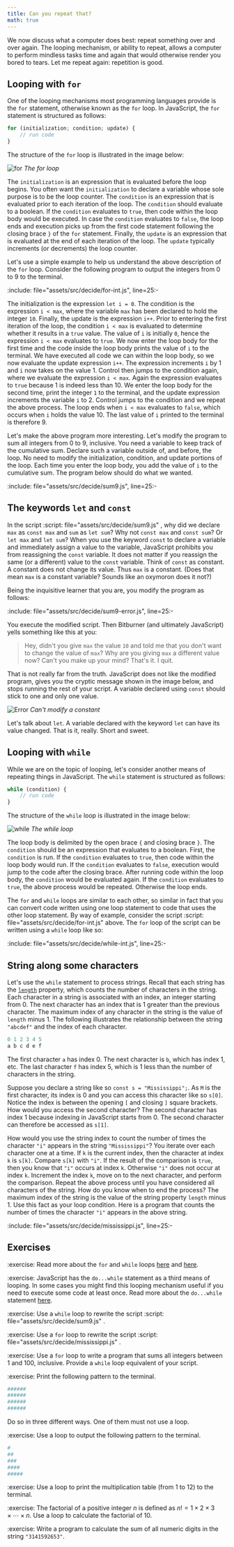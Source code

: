 ```yaml
---
title: Can you repeat that?
math: true
---
```


We now discuss what a computer does best: repeat something over and over again.
The looping mechanism, or ability to repeat, allows a computer to perform
mindless tasks time and again that would otherwise render you bored to tears.
Let me repeat again: repetition is good.

<!--=========================================================================-->

## Looping with `for`

One of the looping mechanisms most programming languages provide is the `for`
statement, otherwise known as the `for` loop. In JavaScript, the `for` statement
is structured as follows:

```js
for (initialization; condition; update) {
    // run code
}
```

The structure of the `for` loop is illustrated in the image below:

<!-- prettier-ignore-start -->
![for](decide/for.jpg "for")
_The for loop_
<!-- prettier-ignore-end -->

The `initialization` is an expression that is evaluated before the loop begins.
You often want the `initialization` to declare a variable whose sole purpose is
to be the loop counter. The `condition` is an expression that is evaluated prior
to each iteration of the loop. The `condition` should evaluate to a boolean. If
the `condition` evaluates to `true`, then code within the loop body would be
executed. In case the `condition` evaluates to `false`, the loop ends and
execution picks up from the first code statement following the closing brace `}`
of the `for` statement. Finally, the `update` is an expression that is evaluated
at the end of each iteration of the loop. The `update` typically increments (or
decrements) the loop counter.

Let's use a simple example to help us understand the above description of the
`for` loop. Consider the following program to output the integers from 0 to 9 to
the terminal.

:include: file="assets/src/decide/for-int.js", line=25:-

The initialization is the expression `let i = 0`. The condition is the
expression `i < max`, where the variable `max` has been declared to hold the
integer `10`. Finally, the update is the expression `i++`. Prior to entering the
first iteration of the loop, the condition `i < max` is evaluated to determine
whether it results in a `true` value. The value of `i` is initially `0`, hence
the expression `i < max` evaluates to `true`. We now enter the loop body for the
first time and the code inside the loop body prints the value of `i` to the
terminal. We have executed all code we can within the loop body, so we now
evaluate the update expression `i++`. The expression increments `i` by 1 and `i`
now takes on the value 1. Control then jumps to the condition again, where we
evaluate the expression `i < max`. Again the expression evaluates to `true`
because 1 is indeed less than 10. We enter the loop body for the second time,
print the integer `1` to the terminal, and the update expression increments the
variable `i` to 2. Control jumps to the condition and we repeat the above
process. The loop ends when `i < max` evaluates to `false`, which occurs when
`i` holds the value 10. The last value of `i` printed to the terminal is
therefore 9.

Let's make the above program more interesting. Let's modify the program to sum
all integers from 0 to 9, inclusive. You need a variable to keep track of the
cumulative sum. Declare such a variable outside of, and before, the loop. No
need to modify the initialization, condition, and update portions of the loop.
Each time you enter the loop body, you add the value of `i` to the cumulative
sum. The program below should do what we wanted.

:include: file="assets/src/decide/sum9.js", line=25:-

<!--=========================================================================-->

## The keywords `let` and `const`

<!-- prettier-ignore-start -->
In the script
:script: file="assets/src/decide/sum9.js"
, why did we declare `max` as `const max` and `sum` as `let sum`? Why not `const
max` and `const sum`? Or `let max` and `let sum`? When you use the keyword
`const` to declare a variable and immediately assign a value to the variable,
JavaScript prohibits you from reassigning the `const` variable. It does not
matter if you reassign the same (or a different) value to the `const`
variable. Think of `const` as constant. A constant does not change its
value. Thus `max` is a constant. (Does that mean `max` is a constant variable?
Sounds like an oxymoron does it not?)
<!-- prettier-ignore-end -->

Being the inquisitive learner that you are, you modify the program as follows:

:include: file="assets/src/decide/sum9-error.js", line=25:-

You execute the modified script. Then Bitburner (and ultimately JavaScript)
yells something like this at you:

> Hey, didn't you give `max` the value `10` and told me that you don't want to
> change the value of `max`? Why are you giving `max` a different value now?
> Can't you make up your mind? That's it. I quit.

That is not really far from the truth. JavaScript does not like the modified
program, gives you the cryptic message shown in the image below, and stops
running the rest of your script. A variable declared using `const` should stick
to one and only one value.

<!-- prettier-ignore-start -->
![Error](decide/error.png "Error")
_Can't modify a constant_
<!-- prettier-ignore-end -->

Let's talk about `let`. A variable declared with the keyword `let` can have its
value changed. That is it, really. Short and sweet.

<!--=========================================================================-->

## Looping with `while`

While we are on the topic of looping, let's consider another means of repeating
things in JavaScript. The `while` statement is structured as follows:

```js
while (condition) {
    // run code
}
```

The structure of the `while` loop is illustrated in the image below:

<!-- prettier-ignore-start -->
![while](decide/while.jpg "while")
_The while loop_
<!-- prettier-ignore-end -->

The loop body is delimited by the open brace `{` and closing brace `}`. The
`condition` should be an expression that evaluates to a boolean. First, the
`condition` is run. If the `condition` evaluates to `true`, then code within the
loop body would run. If the `condition` evaluates to `false`, execution would
jump to the code after the closing brace. After running code within the loop
body, the `condition` would be evaluated again. If the `condition` evaluates to
`true`, the above process would be repeated. Otherwise the loop ends.

<!-- prettier-ignore-start -->
The `for` and `while` loops are similar to each other, so similar in fact that
you can convert code written using one loop statement to code that uses the
other loop statement. By way of example, consider the script
:script: file="assets/src/decide/for-int.js"
above. The `for` loop of the script can be written using a `while` loop like so:
<!-- prettier-ignore-end -->

:include: file="assets/src/decide/while-int.js", line=25:-

<!--=========================================================================-->

## String along some characters

Let's use the `while` statement to process strings. Recall that each string has
the [`length`][length] property, which counts the number of characters in the
string. Each character in a string is associated with an index, an integer
starting from 0. The next character has an index that is 1 greater than the
previous character. The maximum index of any character in the string is the
value of `length` minus 1. The following illustrates the relationship between
the string `"abcdef"` and the index of each character.

```js
0 1 2 3 4 5
a b c d e f
```

The first character `a` has index 0. The next character is `b`, which has index
1, etc. The last character `f` has index 5, which is 1 less than the number of
characters in the string.

Suppose you declare a string like so `const s = "Mississippi";`. As `M` is the
first character, its index is 0 and you can access this character like so
`s[0]`. Notice the index is between the opening `[` and closing `]` square
brackets. How would you access the second character? The second character has
index 1 because indexing in JavaScript starts from 0. The second character can
therefore be accessed as `s[1]`.

How would you use the string index to count the number of times the character
`"i"` appears in the string `"Mississippi"`? You iterate over each character one
at a time. If `k` is the current index, then the character at index `k` is
`s[k]`. Compare `s[k]` with `"i"`. If the result of the comparison is `true`,
then you know that `"i"` occurs at index `k`. Otherwise `"i"` does not occur at
index `k`. Increment the index `k`, move on to the next character, and perform
the comparison. Repeat the above process until you have considered all
characters of the string. How do you know when to end the process? The maximum
index of the string is the value of the string property `length` minus 1. Use
this fact as your loop condition. Here is a program that counts the number of
times the character `"i"` appears in the above string.

:include: file="assets/src/decide/mississippi.js", line=25:-

<!--=========================================================================-->

## Exercises

<!-- prettier-ignore-start -->
:exercise:
Read more about the `for` and `while` loops [here][for] and [here][while].
<!-- prettier-ignore-end -->

<!-- prettier-ignore-start -->
:exercise:
JavaScript has the `do...while` statement as a third means of looping. In some
cases you might find this looping mechanism useful if you need to execute some
code at least once. Read more about the `do...while` statement [here][doWhile].
<!-- prettier-ignore-end -->

<!-- prettier-ignore-start -->
:exercise:
Use a `while` loop to rewrite the script
:script: file="assets/src/decide/sum9.js"
.
<!-- prettier-ignore-end -->

<!-- prettier-ignore-start -->
:exercise:
Use a `for` loop to rewrite the script
:script: file="assets/src/decide/mississippi.js"
.
<!-- prettier-ignore-end -->

<!-- prettier-ignore-start -->
:exercise:
Use a `for` loop to write a program that sums all integers between 1 and 100,
inclusive. Provide a `while` loop equivalent of your script.
<!-- prettier-ignore-end -->

<!-- prettier-ignore-start -->
:exercise:
Print the following pattern to the terminal.
<!-- prettier-ignore-end -->

```sh
######
######
######
######
```

Do so in three different ways. One of them must not use a loop.

<!-- prettier-ignore-start -->
:exercise:
Use a loop to output the following pattern to the terminal.
<!-- prettier-ignore-end -->

```sh
#
##
###
####
#####
```

<!-- prettier-ignore-start -->
:exercise:
Use a loop to print the multiplication table (from 1 to 12) to the terminal.
<!-- prettier-ignore-end -->

<!-- prettier-ignore-start -->
:exercise:
The factorial of a positive integer $n$ is defined as
$n! = 1 \times 2 \times 3 \times \cdots \times n$. Use a loop to calculate the
factorial of 10.
<!-- prettier-ignore-end -->

<!-- prettier-ignore-start -->
:exercise:
Write a program to calculate the sum of all numeric digits in the string
`"3141592653"`.
<!-- prettier-ignore-end -->

<!--=========================================================================-->

<!-- prettier-ignore-start -->
[doWhile]: https://developer.mozilla.org/en-US/docs/Web/JavaScript/Reference/Statements/do...while
[for]: https://developer.mozilla.org/en-US/docs/Web/JavaScript/Reference/Statements/for
[length]: https://developer.mozilla.org/en-US/docs/Web/JavaScript/Reference/Global_Objects/String/length
[while]: https://developer.mozilla.org/en-US/docs/Web/JavaScript/Reference/Statements/while
<!-- prettier-ignore-end -->
